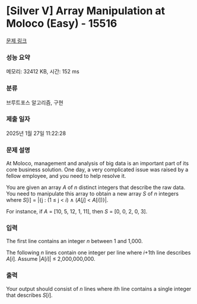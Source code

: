 # [Silver V] Array Manipulation at Moloco (Easy) - 15516 

[문제 링크](https://www.acmicpc.net/problem/15516) 

### 성능 요약

메모리: 32412 KB, 시간: 152 ms

### 분류

브루트포스 알고리즘, 구현

### 제출 일자

2025년 1월 27일 11:22:28

### 문제 설명

<p>At Moloco, management and analysis of big data is an important part of its core business solution. One day, a very complicated issue was raised by a fellow employee, and you need to help resolve it.</p>

<p>You are given an array <em>A</em> of <em>n</em> distinct integers that describe the raw data. You need to manipulate this array to obtain a new array <em>S</em> of <em>n</em> integers where <em>S</em>[i] = |{j : (1 ≤ j < <em>i</em>) ∧ (<em>A</em>[<em>j</em>] < <em>A</em>[<em>i</em>])}|. </p>

<p>For instance, if <em>A</em> = [10, 5, 12, 1, 11], then <em>S</em> = [0, 0, 2, 0, 3]. </p>

### 입력 

 <p>The first line contains an integer <em>n</em> between 1 and 1,000.</p>

<p>The following <em>n</em> lines contain one integer per line where <em>i</em>+1th line describes <em>A</em>[<em>i</em>]. Assume |<em>A</em>[<em>i</em>]| ≤ 2,000,000,000.</p>

### 출력 

 <p>Your output should consist of <em>n</em> lines where <em>i</em>th line contains a single integer that describes <em>S</em>[<em>i</em>].</p>

